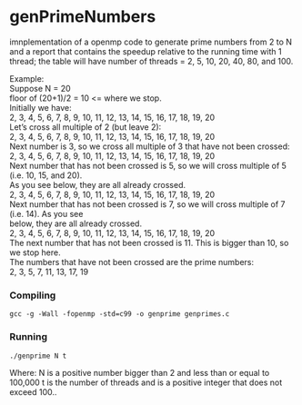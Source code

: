 # genPrimeNumbers
imnplementation of a  openmp code to generate prime numbers from 2 to N and a report that contains the speedup relative to the running time with 1 thread; the table will have number of threads = 2, 5, 10, 20, 40, 80, and 100.  
  
Example:  
Suppose N = 20  
floor of (20+1)/2 = 10 <= where we stop.  
Initially we have:  
2, 3, 4, 5, 6, 7, 8, 9, 10, 11, 12, 13, 14, 15, 16, 17, 18, 19, 20  
Let’s cross all multiple of 2 (but leave 2):  
2, 3, 4, 5, 6, 7, 8, 9, 10, 11, 12, 13, 14, 15, 16, 17, 18, 19, 20  
Next number is 3, so we cross all multiple of 3 that have not been crossed:  
2, 3, 4, 5, 6, 7, 8, 9, 10, 11, 12, 13, 14, 15, 16, 17, 18, 19, 20  
Next number that has not been crossed is 5, so we will cross multiple of 5 (i.e. 10, 15, and 20).  
As you see below, they are all already crossed.  
2, 3, 4, 5, 6, 7, 8, 9, 10, 11, 12, 13, 14, 15, 16, 17, 18, 19, 20   
Next number that has not been crossed is 7, so we will cross multiple of 7 (i.e. 14). As you see  
below, they are all already crossed.  
2, 3, 4, 5, 6, 7, 8, 9, 10, 11, 12, 13, 14, 15, 16, 17, 18, 19, 20  
The next number that has not been crossed is 11. This is bigger than 10, so we stop here.  
The numbers that have not been crossed are the prime numbers:  
2, 3, 5, 7, 11, 13, 17, 19  
### Compiling
```
gcc -g -Wall -fopenmp -std=c99 -o genprime genprimes.c
```

### Running
```
./genprime N t
```
Where:
N is a positive number bigger than 2 and less than or equal to 100,000
t is the number of threads and is a positive integer that does not exceed 100..

